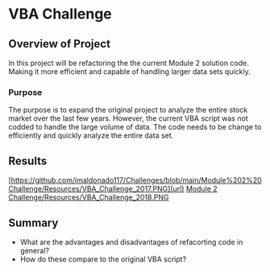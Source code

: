 # VBA Challenge

## Overview of Project
In this project will be refactoring the the current Module 2 solution code. Making it more efficient and capable of handling larger data sets quickly.

### Purpose
The purpose is to expand the original project to analyze the entire stock market over the last few years. However, the current VBA script was not codded to handle the large volume of data. The code needs to be change to efficiently and quickly analyze the entire data set.
## Results
[https://github.com/imaldonado117/Challenges/blob/main/Module%202%20Challenge/Resources/VBA_Challenge_2017.PNG](url)
[Module 2 Challenge/Resources/VBA_Challenge_2018.PNG](url)
## Summary
- What are the advantages and disadvantages of refacorting code in general?
- How do these compare to the original VBA script?
